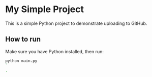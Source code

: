 # My Simple Project

This is a simple Python project to demonstrate uploading to GitHub.

## How to run

Make sure you have Python installed, then run:

```bash
python main.py
`
.
